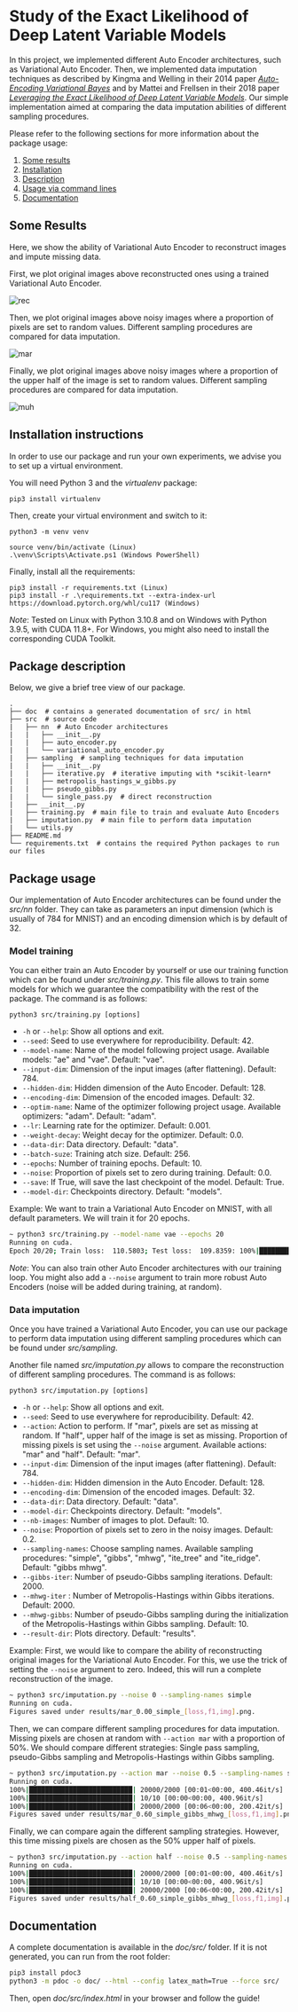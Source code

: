 # Study of the Exact Likelihood of Deep Latent Variable Models

In this project, we implemented different Auto Encoder architectures, such as Variational Auto Encoder. Then, we implemented data imputation techniques as described by Kingma and Welling in their 2014 paper [*Auto-Encoding Variational Bayes*][vae] and by Mattei and Frellsen in their 2018 paper [*Leveraging the Exact Likelihood of Deep Latent Variable Models*][dlvm]. Our simple implementation aimed at comparing the data imputation abilities of different sampling procedures.

Please refer to the following sections for more information about the package usage:

1. [Some results](#some-results)
2. [Installation](#installation-instructions)
3. [Description](#package-description)
4. [Usage via command lines](#package-usage)
5. [Documentation](#documentation)

## Some Results

Here, we show the ability of Variational Auto Encoder to reconstruct images and impute missing data.

First, we plot original images above reconstructed ones using a trained Variational Auto Encoder.

![rec](doc/reconstruction.png)

Then, we plot original images above noisy images where a proportion of pixels are set to random values. Different sampling procedures are compared for data imputation.

![mar](doc/missing_at_random.png)

Finally, we plot original images above noisy images where a proportion of the upper half of the image is set to random values. Different sampling procedures are compared for data imputation.

![muh](doc/missing_upper_half.png)

## Installation instructions

In order to use our package and run your own experiments, we advise you to set up a virtual environment. 

You will need Python 3 and the *virtualenv* package:

    pip3 install virtualenv

Then, create your virtual environment and switch to it:

    python3 -m venv venv

    source venv/bin/activate (Linux)
    .\venv\Scripts\Activate.ps1 (Windows PowerShell)

Finally, install all the requirements:

    pip3 install -r requirements.txt (Linux)
    pip3 install -r .\requirements.txt --extra-index-url https://download.pytorch.org/whl/cu117 (Windows)

*Note*: Tested on Linux with Python 3.10.8 and on Windows with Python 3.9.5, with CUDA 11.8+. For Windows, you might also need to install the corresponding CUDA Toolkit.

## Package description

Below, we give a brief tree view of our package.

    .
    ├── doc  # contains a generated documentation of src/ in html
    ├── src  # source code
    |   ├── nn  # Auto Encoder architectures
    |   |   ├── __init__.py
    |   |   ├── auto_encoder.py
    |   |   └── variational_auto_encoder.py
    |   ├── sampling  # sampling techniques for data imputation
    |   |   ├── __init__.py
    |   |   ├── iterative.py  # iterative imputing with *scikit-learn*
    |   |   ├── metropolis_hastings_w_gibbs.py
    |   |   ├── pseudo_gibbs.py
    |   |   └── single_pass.py  # direct reconstruction
    |   ├── __init__.py
    |   ├── training.py  # main file to train and evaluate Auto Encoders
    |   ├── imputation.py  # main file to perform data imputation
    |   └── utils.py
    ├── README.md
    └── requirements.txt  # contains the required Python packages to run our files

## Package usage

Our implementation of Auto Encoder architectures can be found under the *src/nn* folder. They can take as parameters an input dimension (which is usually of 784 for MNIST) and an encoding dimension which is by default of 32.

### Model training

You can either train an Auto Encoder by yourself or use our training function which can be found under *src/training.py*. This file allows to train some models for which we guarantee the compatibility with the rest of the package. The command is as follows:

    python3 src/training.py [options]

- `-h` or `--help`: Show all options and exit.
- `--seed`: Seed to use everywhere for reproducibility. Default: 42.
- `--model-name`: Name of the model following project usage. Available models: "ae" and "vae". Default: "vae".
- `--input-dim`: Dimension of the input images (after flattening). Default: 784.
- `--hidden-dim`: Hidden dimension of the Auto Encoder. Default: 128.
- `--encoding-dim`: Dimension of the encoded images. Default: 32.
- `--optim-name`: Name of the optimizer following project usage. Available optimizers: "adam". Default: "adam".
- `--lr`: Learning rate for the optimizer. Default: 0.001.
- `--weight-decay`: Weight decay for the optimizer. Default: 0.0.
- `--data-dir`: Data directory. Default: "data".
- `--batch-suze`: Training atch size. Default: 256.
- `--epochs`: Number of training epochs. Default: 10.
- `--noise`: Proportion of pixels set to zero during training. Default: 0.0.
- `--save`: If True, will save the last checkpoint of the model. Default: True.
- `--model-dir`: Checkpoints directory. Default: "models".

Example: We want to train a Variational Auto Encoder on MNIST, with all default parameters. We will train it for 20 epochs.

```bash
~ python3 src/training.py --model-name vae --epochs 20
Running on cuda.
Epoch 20/20; Train loss:  110.5803; Test loss:  109.8359: 100%|██████████████████████████| 20/20 [02:07<00:00,  6.38s/it]
```

*Note*: You can also train other Auto Encoder architectures with our training loop. You might also add a `--noise` argument to train more robust Auto Encoders (noise will be added during training, at random).

### Data imputation

Once you have trained a Variational Auto Encoder, you can use our package to perform data imputation using different sampling procedures which can be found under *src/sampling*.

Another file named *src/imputation.py* allows to compare the reconstruction of different sampling procedures. The command is as follows:

    python3 src/imputation.py [options]

- `-h` or `--help`: Show all options and exit.
- `--seed`: Seed to use everywhere for reproducibility. Default: 42.
- `--action`: Action to perform. If "mar", pixels are set as missing at random. If "half", upper half of the image is set as missing. Proportion of missing pixels is set using the `--noise` argument. Available actions: "mar" and "half". Default: "mar".
- `--input-dim`: Dimension of the input images (after flattening). Default: 784.
- `--hidden-dim`: Hidden dimension in the Auto Encoder. Default: 128.
- `--encoding-dim`: Dimension of the encoded images. Default: 32.
- `--data-dir`: Data directory. Default: "data".
- `--model-dir`: Checkpoints directory. Default: "models".
- `--nb-images`: Number of images to plot. Default: 10.
- `--noise`: Proportion of pixels set to zero in the noisy images. Default: 0.2.
- `--sampling-names`: Choose sampling names. Available sampling procedures: "simple", "gibbs", "mhwg", "ite_tree" and "ite_ridge". Default: "gibbs mhwg".
- `--gibbs-iter`: Number of pseudo-Gibbs sampling iterations. Default: 2000.
- `--mhwg-iter` : Number of Metropolis-Hastings within Gibbs iterations. Default: 2000.
- `--mhwg-gibbs`: Number of pseudo-Gibbs sampling during the initialization of the Metropolis-Hastings within Gibbs sampling. Default: 10.
- `--result-dir`: Plots directory. Default: "results".

Example: First, we would like to compare the ability of reconstructing original images for the Variational Auto Encoder. For this, we use the trick of setting the `--noise` argument to zero. Indeed, this will run a complete reconstruction of the image.

```bash
~ python3 src/imputation.py --noise 0 --sampling-names simple
Running on cuda.
Figures saved under results/mar_0.00_simple_[loss,f1,img].png.
```

Then, we can compare different sampling procedures for data imputation. Missing pixels are chosen at random with `--action mar` with a proportion of 50%. We should compare different strategies: Single pass sampling, pseudo-Gibbs sampling and Metropolis-Hastings within Gibbs sampling.

```bash
~ python3 src/imputation.py --action mar --noise 0.5 --sampling-names simple gibbs mhwg
Running on cuda.
100%|██████████████████████████| 20000/2000 [00:01<00:00, 400.46it/s]
100%|██████████████████████████| 10/10 [00:00<00:00, 400.96it/s]
100%|██████████████████████████| 20000/2000 [00:06<00:00, 200.42it/s]
Figures saved under results/mar_0.60_simple_gibbs_mhwg_[loss,f1,img].png.
```

Finally, we can compare again the different sampling strategies. However, this time missing pixels are chosen as the 50% upper half of pixels.

```bash
~ python3 src/imputation.py --action half --noise 0.5 --sampling-names simple gibbs mhwg
Running on cuda.
100%|██████████████████████████| 20000/2000 [00:01<00:00, 400.46it/s]
100%|██████████████████████████| 10/10 [00:00<00:00, 400.96it/s]
100%|██████████████████████████| 20000/2000 [00:06<00:00, 200.42it/s]
Figures saved under results/half_0.60_simple_gibbs_mhwg_[loss,f1,img].png.
```

## Documentation

A complete documentation is available in the *doc/src/* folder. If it is not
generated, you can run from the root folder:

```bash
pip3 install pdoc3
python3 -m pdoc -o doc/ --html --config latex_math=True --force src/
```

Then, open *doc/src/index.html* in your browser and follow the guide!

[//]: # (References)

[vae]: https://arxiv.org/abs/1312.6114
[dlvm]: https://arxiv.org/abs/1802.04826
